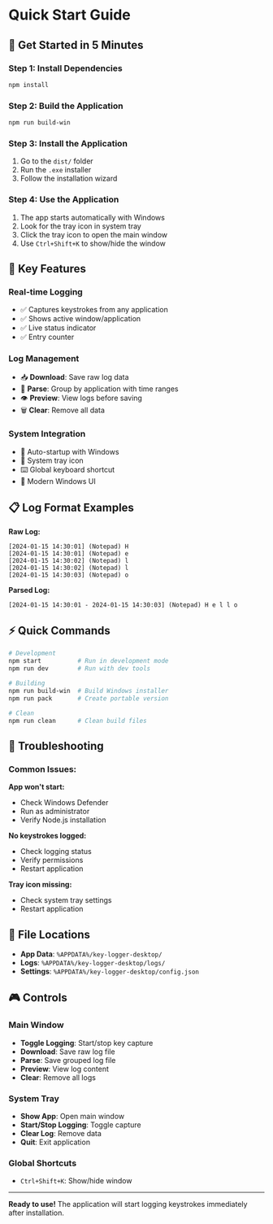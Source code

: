 # Quick Start Guide

## 🚀 Get Started in 5 Minutes

### Step 1: Install Dependencies

```bash
npm install
```

### Step 2: Build the Application

```bash
npm run build-win
```

### Step 3: Install the Application

1. Go to the `dist/` folder
2. Run the `.exe` installer
3. Follow the installation wizard

### Step 4: Use the Application

1. The app starts automatically with Windows
2. Look for the tray icon in system tray
3. Click the tray icon to open the main window
4. Use `Ctrl+Shift+K` to show/hide the window

## 🎯 Key Features

### Real-time Logging

- ✅ Captures keystrokes from any application
- ✅ Shows active window/application
- ✅ Live status indicator
- ✅ Entry counter

### Log Management

- 📥 **Download**: Save raw log data
- 🔧 **Parse**: Group by application with time ranges
- 👁️ **Preview**: View logs before saving
- 🗑️ **Clear**: Remove all data

### System Integration

- 🔄 Auto-startup with Windows
- 📌 System tray icon
- ⌨️ Global keyboard shortcut
- 🎨 Modern Windows UI

## 📋 Log Format Examples

**Raw Log:**

```
[2024-01-15 14:30:01] (Notepad) H
[2024-01-15 14:30:01] (Notepad) e
[2024-01-15 14:30:02] (Notepad) l
[2024-01-15 14:30:02] (Notepad) l
[2024-01-15 14:30:03] (Notepad) o
```

**Parsed Log:**

```
[2024-01-15 14:30:01 - 2024-01-15 14:30:03] (Notepad) H e l l o
```

## ⚡ Quick Commands

```bash
# Development
npm start          # Run in development mode
npm run dev        # Run with dev tools

# Building
npm run build-win  # Build Windows installer
npm run pack       # Create portable version

# Clean
npm run clean      # Clean build files
```

## 🔧 Troubleshooting

### Common Issues:

**App won't start:**

- Check Windows Defender
- Run as administrator
- Verify Node.js installation

**No keystrokes logged:**

- Check logging status
- Verify permissions
- Restart application

**Tray icon missing:**

- Check system tray settings
- Restart application

## 📁 File Locations

- **App Data**: `%APPDATA%/key-logger-desktop/`
- **Logs**: `%APPDATA%/key-logger-desktop/logs/`
- **Settings**: `%APPDATA%/key-logger-desktop/config.json`

## 🎮 Controls

### Main Window

- **Toggle Logging**: Start/stop key capture
- **Download**: Save raw log file
- **Parse**: Save grouped log file
- **Preview**: View log content
- **Clear**: Remove all logs

### System Tray

- **Show App**: Open main window
- **Start/Stop Logging**: Toggle capture
- **Clear Log**: Remove data
- **Quit**: Exit application

### Global Shortcuts

- `Ctrl+Shift+K`: Show/hide window

---

**Ready to use!** The application will start logging keystrokes immediately after installation.
